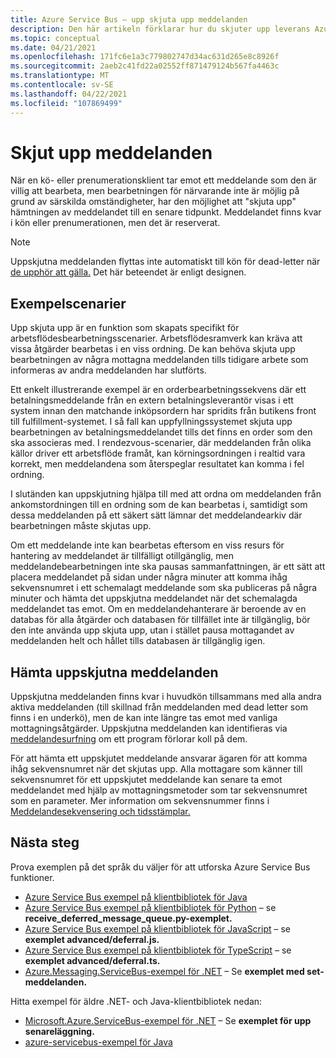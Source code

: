 ```yaml
---
title: Azure Service Bus – upp skjuta upp meddelanden
description: Den här artikeln förklarar hur du skjuter upp leverans Azure Service Bus meddelanden. Meddelandet finns kvar i kön eller prenumerationen, men det är reserverat.
ms.topic: conceptual
ms.date: 04/21/2021
ms.openlocfilehash: 171fc6e1a3c779802747d34ac631d265e8c8926f
ms.sourcegitcommit: 2aeb2c41fd22a02552ff871479124b567fa4463c
ms.translationtype: MT
ms.contentlocale: sv-SE
ms.lasthandoff: 04/22/2021
ms.locfileid: "107869499"
---
```

# <a name="message-deferral"></a>Skjut upp meddelanden
När en kö- eller prenumerationsklient tar emot ett meddelande som den är villig att bearbeta, men bearbetningen för närvarande inte är möjlig på grund av särskilda omständigheter, har den möjlighet att "skjuta upp" hämtningen av meddelandet till en senare tidpunkt. Meddelandet finns kvar i kön eller prenumerationen, men det är reserverat.

> [!NOTE]
> Uppskjutna meddelanden flyttas inte automatiskt till kön för dead-letter när [de upphör att gälla.](./service-bus-dead-letter-queues.md#time-to-live) Det här beteendet är enligt designen.

## <a name="sample-scenarios"></a>Exempelscenarier
Upp skjuta upp är en funktion som skapats specifikt för arbetsflödesbearbetningsscenarier. Arbetsflödesramverk kan kräva att vissa åtgärder bearbetas i en viss ordning. De kan behöva skjuta upp bearbetningen av några mottagna meddelanden tills tidigare arbete som informeras av andra meddelanden har slutförts.

Ett enkelt illustrerande exempel är en orderbearbetningssekvens där ett betalningsmeddelande från en extern betalningsleverantör visas i ett system innan den matchande inköpsordern har spridits från butikens front till fulfillment-systemet. I så fall kan uppfyllningssystemet skjuta upp bearbetningen av betalningsmeddelandet tills det finns en order som den ska associeras med. I rendezvous-scenarier, där meddelanden från olika källor driver ett arbetsflöde framåt, kan körningsordningen i realtid vara korrekt, men meddelandena som återspeglar resultatet kan komma i fel ordning.

I slutänden kan uppskjutning hjälpa till med att ordna om meddelanden från ankomstordningen till en ordning som de kan bearbetas i, samtidigt som dessa meddelanden på ett säkert sätt lämnar det meddelandearkiv där bearbetningen måste skjutas upp.

Om ett meddelande inte kan bearbetas eftersom en viss resurs för hantering av meddelandet är tillfälligt otillgänglig, men meddelandebearbetningen inte ska pausas sammanfattningen, [](message-sequencing.md) är ett sätt att placera meddelandet på sidan under några minuter att komma ihåg sekvensnumret i ett schemalagt meddelande som ska publiceras på några minuter och hämta det uppskjutna meddelandet när det schemalagda meddelandet tas emot. Om en meddelandehanterare är beroende av en databas för alla åtgärder och databasen för tillfället inte är tillgänglig, bör den inte använda upp skjuta upp, utan i stället pausa mottagandet av meddelanden helt och hållet tills databasen är tillgänglig igen. 

## <a name="retrieving-deferred-messages"></a>Hämta uppskjutna meddelanden
Uppskjutna meddelanden finns kvar i huvudkön tillsammans med alla andra aktiva meddelanden (till skillnad från meddelanden med dead letter som finns i en underkö), men de kan inte längre tas emot med vanliga mottagningsåtgärder. Uppskjutna meddelanden kan identifieras via [meddelandesurfning](message-browsing.md) om ett program förlorar koll på dem.

För att hämta ett uppskjutet meddelande ansvarar ägaren för att komma ihåg sekvensnumret när det skjutas upp. Alla mottagare som känner till sekvensnumret för ett uppskjutet meddelande kan senare ta emot meddelandet med hjälp av mottagningsmetoder som tar sekvensnumret som en parameter. Mer information om sekvensnummer finns i [Meddelandesekvensering och tidsstämplar.](message-sequencing.md)

## <a name="next-steps"></a>Nästa steg
Prova exemplen på det språk du väljer för att utforska Azure Service Bus funktioner. 

- [Azure Service Bus exempel på klientbibliotek för Java](/samples/azure/azure-sdk-for-java/servicebus-samples/)
- [Azure Service Bus exempel på klientbibliotek för Python](/samples/azure/azure-sdk-for-python/servicebus-samples/) – se **receive_deferred_message_queue.py-exemplet.** 
- [Azure Service Bus exempel på klientbibliotek för JavaScript](/samples/azure/azure-sdk-for-js/service-bus-javascript/) – se **exemplet advanced/deferral.js.** 
- [Azure Service Bus exempel på klientbibliotek för TypeScript](/samples/azure/azure-sdk-for-js/service-bus-typescript/) – se **exemplet advanced/deferral.ts.** 
- [Azure.Messaging.ServiceBus-exempel för .NET](/samples/azure/azure-sdk-for-net/azuremessagingservicebus-samples/) – Se **exemplet med set-meddelanden.** 

Hitta exempel för äldre .NET- och Java-klientbibliotek nedan:
- [Microsoft.Azure.ServiceBus-exempel för .NET](https://github.com/Azure/azure-service-bus/tree/master/samples/DotNet/Microsoft.Azure.ServiceBus/) – Se **exemplet för upp senareläggning.** 
- [azure-servicebus-exempel för Java](https://github.com/Azure/azure-service-bus/tree/master/samples/Java/azure-servicebus/MessageBrowse)
